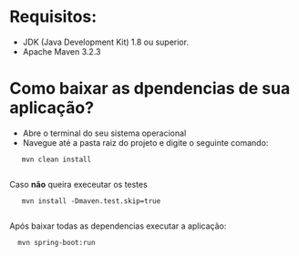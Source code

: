# Requisitos:

- JDK (Java Development Kit) 1.8 ou superior.
- Apache Maven 3.2.3


#  Como baixar as dpendencias de sua aplicação?

- Abre o  terminal do seu sistema operacional
- Navegue até a pasta raiz do projeto e digite o seguinte comando:

```
   mvn clean install
   
```


Caso **não** queira execeutar  os testes 

```
   mvn install -Dmaven.test.skip=true
   
```

Após baixar todas as dependencias executar  a aplicação:

```
  mvn spring-boot:run
```



